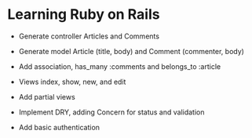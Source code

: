 # Learning Ruby on Rails 

* Generate controller Articles and Comments

* Generate model Article (title, body) and Comment (commenter, body)

* Add association, has_many :comments and belongs_to :article

* Views index, show, new, and edit

* Add partial views

* Implement DRY, adding Concern for status and validation

* Add basic authentication
